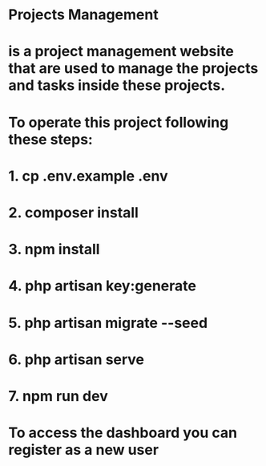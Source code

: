 # Projects Management

# is a project management website that are used to manage the projects and tasks inside these projects.

# To operate this project following these steps:
# 1. cp .env.example .env
# 2. composer install
# 3. npm install
# 4. php artisan key:generate
# 5. php artisan migrate --seed
# 6. php artisan serve
# 7. npm run dev

# To access the dashboard you can register as a new user